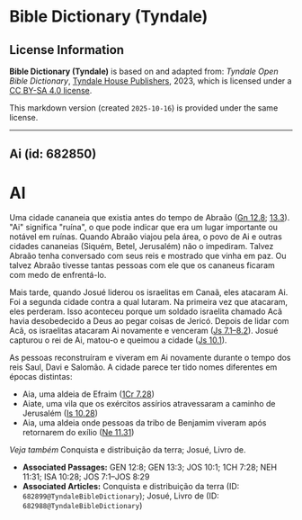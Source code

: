 # Bible Dictionary (Tyndale)

## License Information

**Bible Dictionary (Tyndale)** is based on and adapted from: _Tyndale Open Bible Dictionary_, [Tyndale House Publishers](https://tyndaleopenresources.com/), 2023, which is licensed under a [CC BY-SA 4.0 license](https://creativecommons.org/licenses/by-sa/4.0/legalcode.en).

This markdown version (created `2025-10-16`) is provided under the same license.



--------------------------------

## Ai (id: 682850)

AI
==

Uma cidade cananeia que existia antes do tempo de Abraão ([Gn 12\.8](https://ref.ly/Gen12:8); [13\.3](https://ref.ly/Gen13:3)). "Ai" significa "ruína", o que pode indicar que era um lugar importante ou notável em ruínas. Quando Abraão viajou pela área, o povo de Ai e outras cidades cananeias (Siquém, Betel, Jerusalém) não o impediram. Talvez Abraão tenha conversado com seus reis e mostrado que vinha em paz. Ou talvez Abraão tivesse tantas pessoas com ele que os cananeus ficaram com medo de enfrentá\-lo.

Mais tarde, quando Josué liderou os israelitas em Canaã, eles atacaram Ai. Foi a segunda cidade contra a qual lutaram. Na primeira vez que atacaram, eles perderam. Isso aconteceu porque um soldado israelita chamado Acã havia desobedecido a Deus ao pegar coisas de Jericó. Depois de lidar com Acã, os israelitas atacaram Ai novamente e venceram ([Js 7\.1–8\.2](https://ref.ly/Josh7:1-Josh8:29)). Josué capturou o rei de Ai, matou\-o e queimou a cidade ([Js 10\.1](https://ref.ly/Josh10:1)).

As pessoas reconstruíram e viveram em Ai novamente durante o tempo dos reis Saul, Davi e Salomão. A cidade parece ter tido nomes diferentes em épocas distintas:

* Aia, uma aldeia de Efraim ([1Cr 7\.28](https://ref.ly/1Chr7:28))
* Aiate, uma vila que os exércitos assírios atravessaram a caminho de Jerusalém ([Is 10\.28](https://ref.ly/Isa10:28))
* Aia, uma aldeia onde pessoas da tribo de Benjamim viveram após retornarem do exílio ([Ne 11\.31](https://ref.ly/Neh11:31))

*Veja também* Conquista e distribuição da terra; Josué, Livro de.

* **Associated Passages:** GEN 12:8; GEN 13:3; JOS 10:1; 1CH 7:28; NEH 11:31; ISA 10:28; JOS 7:1–JOS 8:29
* **Associated Articles:** Conquista e distribuição da terra (ID: `682899@TyndaleBibleDictionary`); Josué, Livro de (ID: `682988@TyndaleBibleDictionary`)

